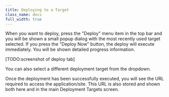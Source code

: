 ```yaml
---
title: Deploying to a Target
class_name: docs
full_width: true
---
```


When you want to deploy, press the "Deploy" menu item in the top bar and you will be shown a small popup dialog with the most recently used target selected. If you press the "Deploy Now" button, the deploy will execute immediately. You will be shown detailed progress information.

[TODO:screenshot of deploy tab]

You can also select a different deployment target from the dropdown.

Once the deployment has been successfully executed, you will see the URL required to access the application/site. This URL is also stored and shown both here and in the main Deployment Targets screen.

